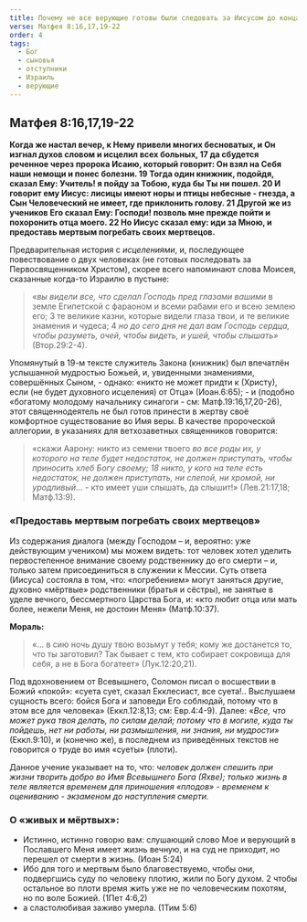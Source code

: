 ```yaml
---
title: Почему не все верующие готовы были следовать за Иисусом до конца?
verse: Матфея 8:16,17,19-22
order: 4
tags:
  - Бог
  - сыновья
  - отступники
  - Израиль
  - верующие
---
```

## Матфея 8:16,17,19-22

**Когда же настал вечер, к Нему привели многих бесноватых, и Он изгнал духов словом и исцелил всех больных, 17 да сбудется реченное через пророка Исаию, который говорит: Он взял на Себя наши немощи и понес болезни. 19 Тогда один книжник, подойдя, сказал Ему: Учитель! я пойду за Тобою, куда бы Ты ни пошел. 20 И говорит ему Иисус: лисицы имеют норы и птицы небесные - гнезда, а Сын Человеческий не имеет, где приклонить голову. 21 Другой же из учеников Его сказал Ему: Господи! позволь мне прежде пойти и похоронить отца моего. 22 Но Иисус сказал ему: иди за Мною, и предоставь мертвым погребать своих мертвецов.** 

Предварительная история с *исцелениями*, и, последующее повествование о двух человеках (не готовых последовать за Первосвященником Христом), скорее всего напоминают слова Моисея, сказанные когда-то Израилю в пустыне: 

>«*вы видели все, что сделал Господь пред глазами вашими* в земле Египетской с фараоном и всеми рабами его и всею землею его; 3 те великие казни, которые видели глаза твои, и те великие знамения и чудеса; 4 *но до сего дня не дал вам Господь сердца, чтобы разуметь, очей, чтобы видеть, и ушей, чтобы слышать»* (Втор.29:2-4). 

Упомянутый в 19-м тексте служитель Закона (книжник) был впечатлён услышанной мудростью Божьей, и, увиденными знамениями, совершённых Сыном, - однако: «никто не может придти к (Христу), если (не будет духовного исцеления) от Отца» (Иоан.6:65); - и (подобно «богатому молодому начальнику синагоги - см: Матф.19:16,17,20-26), этот священнодеятель не был готов принести в жертву своё комфортное существование во Имя веры. В качестве пророческой аллегории, в указаниях для ветхозаветных священников говорится: 

>«скажи Аарону: никто из семени твоего *во все роды их, у которого на теле будет недостаток, не должен приступать, чтобы приносить хлеб Богу своему; 18 никто, у кого на теле есть недостаток, не должен приступать, ни слепой, ни хромой, ни уродливый*… - кто имеет уши слышать, да слышит!» (Лев.21:17,18; Матф.13:9).

### «Предоставь мертвым погребать своих мертвецов» 

Из содержания диалога (между Господом – и, вероятно: уже действующим учеником) мы можем видеть: тот человек хотел уделить первостепенное внимание своему родственнику до его смерти – и, только затем присоединиться в служении к Мессии. Суть ответа (Иисуса) состояла в том, что: «погребением» могут заняться другие, духовно «мёртвые» родственники (братья и сёстры), не занятые в уделе вечного, бессмертного Царства Бога, и: «кто любит отца или мать более, нежели Меня, не достоин Меня» (Матф.10:37). 

**Мораль:** 
>«… в сию ночь душу твою возьмут у тебя; кому же достанется то, что ты заготовил? Так бывает с тем, кто собирает сокровища для себя, а не в Бога богатеет» (Лук.12:20,21). 

Под вдохновением от Всевышнего, Соломон писал о восшествии в Божий «покой»: «суета сует, сказал Екклесиаст, все суета!.. Выслушаем сущность всего: бойся Бога и заповеди Его соблюдай, потому что в этом все для человека» (Еккл.12:8,13; см: Евр.4:4-9). Далее: «*Все, что может рука твоя делать, по силам делай; потому что в могиле, куда ты пойдешь, нет ни работы, ни размышления, ни знания, ни мудрости*» (Еккл.9:10), и (конечно же), в последнем из приведённых текстов не говорится о труде во имя «суеты» (плоти). 

Данное учение указывает на то, что: *человек должен спешить при жизни творить добро во Имя Всевышнего Бога (Яхве); только жизнь в теле является временем для приношения «плодов» - временем к оцениванию - экзаменом до наступления смерти.* 

### О «живых и мёртвых»: 

- Истинно, истинно говорю вам: слушающий слово Мое и верующий в Пославшего Меня имеет жизнь вечную, и на суд не приходит, но перешел от смерти в жизнь. (Иоан 5:24)
- Ибо для того и мертвым было благовествуемо, чтобы они, подвергшись суду по человеку плотию, жили по Богу духом. 2 чтобы остальное во плоти время жить уже не по человеческим похотям, но по воле Божией. (1Пет 4:6,2) 
- а сластолюбивая заживо умерла. (1Тим 5:6)